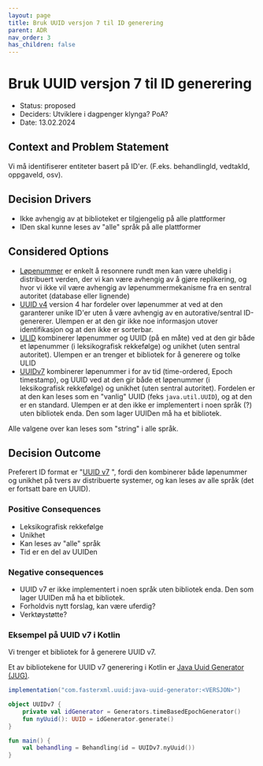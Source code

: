 ```yaml
---
layout: page
title: Bruk UUID versjon 7 til ID generering
parent: ADR
nav_order: 3
has_children: false
---
```


# Bruk UUID versjon 7 til ID generering

* Status: proposed
* Deciders: Utviklere i dagpenger klynga? PoA?
* Date: 13.02.2024

## Context and Problem Statement

Vi må identifiserer entiteter basert på ID'er. (F.eks. behandlingId, vedtakId, oppgaveId, osv). 

## Decision Drivers 
* Ikke avhengig av at biblioteket er tilgjengelig på alle plattformer 
* IDen skal kunne leses av "alle" språk på alle plattformer

## Considered Options

* [Løpenummer](https://www.naob.no/ordbok/l%C3%B8penummer) er enkelt å resonnere rundt men kan være uheldig i distribuert verden, der vi kan være avhengig av å gjøre replikering, og hvor vi ikke vil være avhengig av løpenummermekanisme fra en sentral autoritet (database eller lignende)
* [UUID v4](https://en.wikipedia.org/wiki/Universally_unique_identifier) version 4 har fordeler over løpenummer at ved at den garanterer unike ID'er uten å være avhengig av en autorative/sentral ID-genererer. Ulempen er at den gir ikke noe informasjon utover identifikasjon og at den ikke er sorterbar.
* [ULID](https://github.com/ulid/spec) kombinerer løpenummer og UUID (på en måte) ved at den gir både et løpenummer (i leksikografisk rekkefølge) og unikhet (uten sentral autoritet). Ulempen er an trenger et bibliotek for å generere og tolke ULID 
* [UUIDv7](https://www.ietf.org/archive/id/draft-peabody-dispatch-new-uuid-format-04.html#name-uuid-version-7) kombinerer løpenummer i for av tid (time-ordered, Epoch timestamp), og UUID ved at den gir både et løpenummer (i leksikografisk rekkefølge) og unikhet (uten sentral autoritet). Fordelen er at den kan leses som en "vanlig" UUID (feks `java.util.UUID`), og at den er en standard. Ulempen er at den ikke er implementert i noen språk (?) uten bibliotek enda. Den som lager UUIDen må ha et bibliotek.  

Alle valgene over kan leses som "string" i alle språk. 

## Decision Outcome

Preferert ID format er "[UUID v7](https://www.ietf.org/archive/id/draft-peabody-dispatch-new-uuid-format-04.html#name-uuid-version-7) ", fordi den kombinerer både løpenummer og unikhet på tvers av distribuerte systemer, og kan leses av alle språk (det er fortsatt bare en UUID).

### Positive Consequences 

* Leksikografisk rekkefølge
* Unikhet
* Kan leses av "alle" språk
* Tid er en del av UUIDen

### Negative consequences 

* UUID v7 er ikke implementert i noen språk uten bibliotek enda. Den som lager UUIDen må ha et bibliotek.
* Forholdvis nytt forslag, kan være uferdig?
* Verktøystøtte?

### Eksempel på UUID v7 i Kotlin

Vi trenger et bibliotek for å generere UUID v7. 

Et av bibliotekene for UUID v7 generering i Kotlin er [Java Uuid Generator (JUG)](https://github.com/cowtowncoder/java-uuid-generator).

```gradle
implementation("com.fasterxml.uuid:java-uuid-generator:<VERSJON>")
```

```kotlin
object UUIDv7 {
    private val idGenerator = Generators.timeBasedEpochGenerator()
    fun nyUuid(): UUID = idGenerator.generate()
}

fun main() {
    val behandling = Behandling(id = UUIDv7.nyUuid())
}
```
